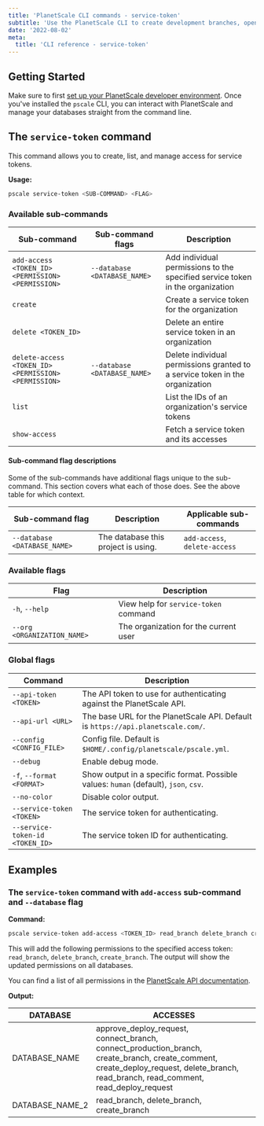 ```yaml
---
title: 'PlanetScale CLI commands - service-token'
subtitle: 'Use the PlanetScale CLI to create development branches, open deploy requests, and make non-blocking schema changes directly from your terminal.'
date: '2022-08-02'
meta:
  title: 'CLI reference - service-token'
---
```


## Getting Started

Make sure to first [set up your PlanetScale developer environment](/docs/concepts/planetscale-environment-setup). Once you've installed the `pscale` CLI, you can interact with PlanetScale and manage your databases straight from the command line.

## The `service-token` command

This command allows you to create, list, and manage access for service tokens.

**Usage:**

```bash
pscale service-token <SUB-COMMAND> <FLAG>
```

### Available sub-commands

| **Sub-command** | **Sub-command flags** | **Description** |
| --- | --- | --- |
| `add-access <TOKEN_ID> <PERMISSION> <PERMISSION>` | `--database <DATABASE_NAME>` | Add individual permissions to the specified service token in the organization |
| `create` |  | Create a service token for the organization |
| `delete <TOKEN_ID>` |  | Delete an entire service token in an organization |
| `delete-access <TOKEN_ID> <PERMISSION> <PERMISSION>` | `--database <DATABASE_NAME>` | Delete individual permissions granted to a service token in the organization |
| `list` |  | List the IDs of an organization's service tokens |
| `show-access` |  | Fetch a service token and its accesses |

#### Sub-command flag descriptions

Some of the sub-commands have additional flags unique to the sub-command. This section covers what each of those does. See the above table for which context.

| **Sub-command flag**         | **Description**                     | **Applicable sub-commands**   |
| ---------------------------- | ----------------------------------- | ----------------------------- |
| `--database <DATABASE_NAME>` | The database this project is using. | `add-access`, `delete-access` |

### Available flags

| **Flag**                    | **Description**                       |
| --------------------------- | ------------------------------------- |
| `-h`, `--help`              | View help for `service-token` command |
| `--org <ORGANIZATION_NAME>` | The organization for the current user |

### Global flags

| **Command** | **Description** |
| --- | --- |
| `--api-token <TOKEN>` | The API token to use for authenticating against the PlanetScale API. |
| `--api-url <URL>` | The base URL for the PlanetScale API. Default is `https://api.planetscale.com/`. |
| `--config <CONFIG_FILE>` | Config file. Default is `$HOME/.config/planetscale/pscale.yml`. |
| `--debug` | Enable debug mode. |
| `-f`, `--format <FORMAT>` | Show output in a specific format. Possible values: `human` (default), `json`, `csv`. |
| `--no-color` | Disable color output. |
| `--service-token <TOKEN>` | The service token for authenticating. |
| `--service-token-id <TOKEN_ID>` | The service token ID for authenticating. |

## Examples

### The `service-token` command with `add-access` sub-command and `--database` flag

**Command:**

```bash
pscale service-token add-access <TOKEN_ID> read_branch delete_branch create_branch --database <DATABASE_NAME_2>
```

This will add the following permissions to the specified access token: `read_branch`, `delete_branch`, `create_branch`. The output will show the updated permissions on all databases.

You can find a list of all permissions in the [PlanetScale API documentation](https://api-docs.planetscale.com/reference/service-tokens#access-permissions).

**Output:**

| DATABASE | ACCESSES |
| --- | --- |
| DATABASE_NAME | approve_deploy_request, connect_branch, connect_production_branch, create_branch, create_comment, create_deploy_request, delete_branch, read_branch, read_comment, read_deploy_request |
| DATABASE_NAME_2 | read_branch, delete_branch, create_branch |
